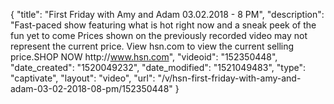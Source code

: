{
    "title": "First Friday with Amy and Adam 03.02.2018 - 8 PM",
    "description": "Fast-paced show featuring what is hot right now and a sneak peek of the fun yet to come Prices shown on the previously recorded video may not represent the current price.  View hsn.com to view the current selling price.SHOP NOW http:\/\/www.hsn.com",
    "videoid": "152350448",
    "date_created": "1520049232",
    "date_modified": "1521049483",
    "type": "captivate",
    "layout": "video",
    "url": "\/v\/hsn-first-friday-with-amy-and-adam-03-02-2018-08-pm\/152350448"
}